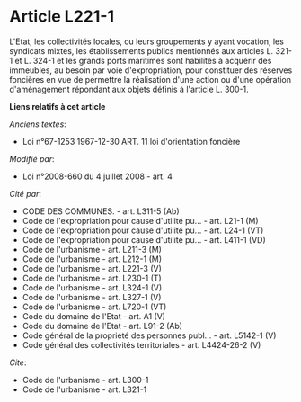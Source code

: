 # Article L221-1

L'Etat, les collectivités locales, ou leurs groupements y ayant vocation, les syndicats mixtes, les établissements publics
mentionnés aux articles L. 321-1 et L. 324-1 et les grands ports maritimes sont habilités à acquérir des immeubles, au besoin
par voie d'expropriation, pour constituer des réserves foncières en vue de permettre la réalisation d'une action ou d'une
opération d'aménagement répondant aux objets définis à l'article L. 300-1.

**Liens relatifs à cet article**

_Anciens textes_:

  - Loi n°67-1253 1967-12-30 ART. 11 loi d'orientation foncière

_Modifié par_:

  - Loi n°2008-660 du 4 juillet 2008 - art. 4

_Cité par_:

  - CODE DES COMMUNES. - art. L311-5 (Ab)
  - Code de l'expropriation pour cause d'utilité pu... - art. L21-1 (M)
  - Code de l'expropriation pour cause d'utilité pu... - art. L24-1 (VT)
  - Code de l'expropriation pour cause d'utilité pu... - art. L411-1 (VD)
  - Code de l'urbanisme - art. L211-3 (M)
  - Code de l'urbanisme - art. L212-1 (M)
  - Code de l'urbanisme - art. L221-3 (V)
  - Code de l'urbanisme - art. L230-1 (T)
  - Code de l'urbanisme - art. L324-1 (V)
  - Code de l'urbanisme - art. L327-1 (V)
  - Code de l'urbanisme - art. L720-1 (VT)
  - Code du domaine de l'Etat - art. A1 (V)
  - Code du domaine de l'Etat - art. L91-2 (Ab)
  - Code général de la propriété des personnes publ... - art. L5142-1 (V)
  - Code général des collectivités territoriales - art. L4424-26-2 (V)

_Cite_:

  - Code de l'urbanisme - art. L300-1
  - Code de l'urbanisme - art. L321-1
